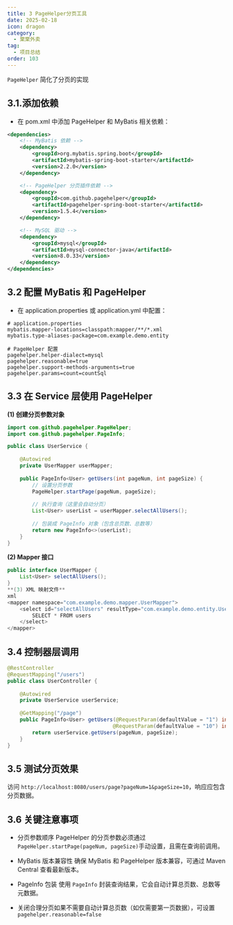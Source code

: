 ```yaml
---
title: 3 PageHelper分页工具
date: 2025-02-18
icon: dragon
category:
  - 棠棠外卖
tag:
  - 项目总结
order: 103
---
```


`PageHelper` 简化了分页的实现

<!-- more -->

## 3.1.添加依赖
- 在 pom.xml 中添加 PageHelper 和 MyBatis 相关依赖：

```xml
<dependencies>
    <!-- MyBatis 依赖 -->
    <dependency>
        <groupId>org.mybatis.spring.boot</groupId>
        <artifactId>mybatis-spring-boot-starter</artifactId>
        <version>2.2.0</version>
    </dependency>

    <!-- PageHelper 分页插件依赖 -->
    <dependency>
        <groupId>com.github.pagehelper</groupId>
        <artifactId>pagehelper-spring-boot-starter</artifactId>
        <version>1.5.4</version>
    </dependency>

    <!-- MySQL 驱动 -->
    <dependency>
        <groupId>mysql</groupId>
        <artifactId>mysql-connector-java</artifactId>
        <version>8.0.33</version>
    </dependency>
</dependencies>
```

## 3.​2 配置 MyBatis 和 PageHelper
- 在 application.properties 或 application.yml 中配置：

```properties
# application.properties
mybatis.mapper-locations=classpath:mapper/**/*.xml
mybatis.type-aliases-package=com.example.demo.entity

# PageHelper 配置
pagehelper.helper-dialect=mysql
pagehelper.reasonable=true
pagehelper.support-methods-arguments=true
pagehelper.params=count=countSql
```

## 3.​3 在 Service 层使用 PageHelper

​**(1) 创建分页参数对象**
```java
import com.github.pagehelper.PageHelper;
import com.github.pagehelper.PageInfo;

public class UserService {
    
    @Autowired
    private UserMapper userMapper;
    
    public PageInfo<User> getUsers(int pageNum, int pageSize) {
        // 设置分页参数
        PageHelper.startPage(pageNum, pageSize);
        
        // 执行查询（这里会自动分页）
        List<User> userList = userMapper.selectAllUsers();
        
        // 包装成 PageInfo 对象（包含总页数、总数等）
        return new PageInfo<>(userList);
    }
}
```
​**(2) Mapper 接口**

```java
public interface UserMapper {
    List<User> selectAllUsers();
}
​**(3) XML 映射文件**
xml
<mapper namespace="com.example.demo.mapper.UserMapper">
    <select id="selectAllUsers" resultType="com.example.demo.entity.User">
        SELECT * FROM users
    </select>
</mapper>
```

## 3.​4 控制器层调用

```java
@RestController
@RequestMapping("/users")
public class UserController {
    
    @Autowired
    private UserService userService;
    
    @GetMapping("/page")
    public PageInfo<User> getUsers(@RequestParam(defaultValue = "1") int pageNum,
                                  @RequestParam(defaultValue = "10") int pageSize) {
        return userService.getUsers(pageNum, pageSize);
    }
}
```

## 3.​5 测试分页效果

访问 `http://localhost:8080/users/page?pageNum=1&pageSize=10`，响应应包含分页数据。

## 3.​6 关键注意事项

- ​分页参数顺序​
PageHelper 的分页参数必须通过 `PageHelper.startPage(pageNum, pageSize)` ​手动设置，且需在查询前调用。

- ​MyBatis 版本兼容性​
确保 MyBatis 和 PageHelper 版本兼容，可通过 Maven Central 查看最新版本。

- ​PageInfo 包装​
使用 `PageInfo` 封装查询结果，它会自动计算总页数、总数等元数据。

- ​关闭合理分页​
如果不需要自动计算总页数（如仅需要第一页数据），可设置 `pagehelper.reasonable=false`
